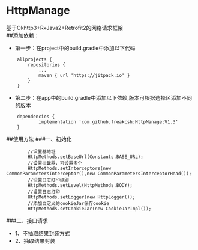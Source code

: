 # HttpManage
基于Okhttp3+RxJava2+Retrofit2的网络请求框架  
##添加依赖：  
 * 第一步：在project中的build.gradle中添加以下代码
```
	allprojects {
		repositories {
			...
			maven { url 'https://jitpack.io' }
		}
	}
```  
* 第二步：在app中的build.gradle中添加以下依赖,版本可根据选择区添加不同的版本  
```
	dependencies {
	        implementation 'com.github.freakcsh:HttpManage:V1.3'
	}
```  
##使用方法
###一、初始化  
```
        //设置基地址
        HttpMethods.setBaseUrl(Constants.BASE_URL);
        //设置拦截器，可设置多个
        HttpMethods.setInterceptors(new CommonParametersInterceptor(),new CommonParametersInterceptorHead());
        //设置日志打印级别
        HttpMethods.setLevel(HttpMethods.BODY);
        //设置日志打印
        HttpMethods.setLogger(new HttpLogger());
        //添加自定义的cookieJar保存cookie
        HttpMethods.setCookieJar(new CookieJarImpl());
```  
###二、接口请求
* 1、不抽取结果封装方式  
* 2、抽取结果封装

   





